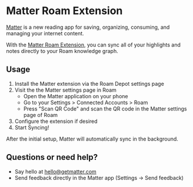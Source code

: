 # Matter Roam Extension

[Matter](https://hq.getmatter.com) is a new reading app for saving, organizing, consuming, and managing your internet content.

With the [Matter Roam Extension](https://github.com/getmatterapp/roam-matter), you can sync all of your highlights and notes directly to your Roam knowledge graph.

## Usage

1. Install the Matter extension via the Roam Depot settings page
2. Visit the the Matter settings page in Roam
    * Open the Matter application on your phone
    * Go to your Settings > Connected Accounts > Roam
    * Press "Scan QR Code" and scan the QR code in the Matter settings page of Roam
4. Configure the extension if desired
5. Start Syncing!

After the initial setup, Matter will automatically sync in the background.

## Questions or need help?
* Say hello at hello@getmatter.com
* Send feedback directly in the Matter app (Settings -> Send feedback)
